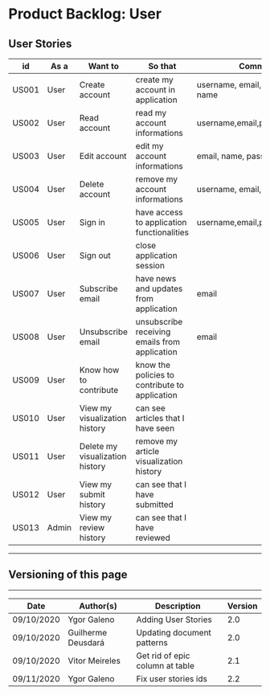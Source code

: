# Product Backlog: User

## User Stories

|    id|  As a|                         Want to|                                        So that|                         Comment|Points|Priority|
|------|------|--------------------------------|-----------------------------------------------|--------------------------------|------|--------|
| US001|  User|                  Create account|               create my account in application| username, email, password, name|  ?   |  Must  |
| US002|  User|                    Read account|                   read my account informations|    username,email,password,name|  ?   | Should |
| US003|  User|                    Edit account|                   edit my account informations|           email, name, password|  ?   | Should |
| US004|  User|                  Delete account|                 remove my account informations|       username, email, password|  ?   | Should |
| US005|  User|                         Sign in|     have access to application functionalities|         username,email,password|  ?   |  Must  |
| US006|  User|                        Sign out|                      close application session|                                |  ?   |  Must  |
| US007|  User|                 Subscribe email|         have news and updates from application|                           email|  ?   | Could  |
| US008|  User|               Unsubscribe email|  unsubscribe receiving emails from application|                           email|  ?   | Could  |
| US009|  User|          Know how to contribute| know the policies to contribute to application|                                |  ?   | Should |
| US010|  User|   View my visualization history|             can see articles that I have seen |                                |  ?   | Would  |
| US011|  User| Delete my visualization history|        remove my article visualization history|                                |  ?   | Would  |
| US012|  User|          View my submit history|                  can see that I have submitted|                                |  ?   | Would  |
| US013| Admin|          View my review history|                   can see that I have reviewed|                                |  ?   | Would  |

---

## Versioning of this page
---

| Date | Author(s) | Description | Version |
|------|-------|-----------|--------|
| 09/10/2020 | Ygor Galeno | Adding User Stories | 2.0 |
| 09/10/2020 | Guilherme Deusdará | Updating document patterns | 2.0 |
| 09/10/2020 | Vitor Meireles | Get rid of epic column at table | 2.1 |
| 09/11/2020 | Ygor Galeno | Fix user stories ids | 2.2 |